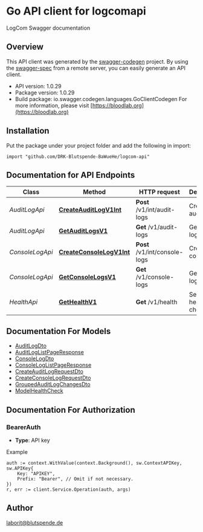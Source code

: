 # Go API client for logcomapi

LogCom Swagger documentation

## Overview
This API client was generated by the [swagger-codegen](https://github.com/swagger-api/swagger-codegen) project.  By using the [swagger-spec](https://github.com/swagger-api/swagger-spec) from a remote server, you can easily generate an API client.

- API version: 1.0.29
- Package version: 1.0.29
- Build package: io.swagger.codegen.languages.GoClientCodegen
For more information, please visit [https://bloodlab.org](https://bloodlab.org)

## Installation
Put the package under your project folder and add the following in import:
```golang
import "github.com/DRK-Blutspende-BaWueHe/logcom-api"
```

## Documentation for API Endpoints


Class | Method | HTTP request | Description
------------ | ------------- | ------------- | -------------
*AuditLogApi* | [**CreateAuditLogV1Int**](docs/AuditLogApi.md#createauditlogv1int) | **Post** /v1/int/audit-logs | Create audit log
*AuditLogApi* | [**GetAuditLogsV1**](docs/AuditLogApi.md#getauditlogsv1) | **Get** /v1/audit-logs | Get audit logs
*ConsoleLogApi* | [**CreateConsoleLogV1Int**](docs/ConsoleLogApi.md#createconsolelogv1int) | **Post** /v1/int/console-logs | Create console log
*ConsoleLogApi* | [**GetConsoleLogsV1**](docs/ConsoleLogApi.md#getconsolelogsv1) | **Get** /v1/console-logs | Get console logs
*HealthApi* | [**GetHealthV1**](docs/HealthApi.md#gethealthv1) | **Get** /v1/health | Service health check


## Documentation For Models

 - [AuditLogDto](docs/AuditLogDto.md)
 - [AuditLogListPageResponse](docs/AuditLogListPageResponse.md)
 - [ConsoleLogDto](docs/ConsoleLogDto.md)
 - [ConsoleLogListPageResponse](docs/ConsoleLogListPageResponse.md)
 - [CreateAuditLogRequestDto](docs/CreateAuditLogRequestDto.md)
 - [CreateConsoleLogRequestDto](docs/CreateConsoleLogRequestDto.md)
 - [GroupedAuditLogChangesDto](docs/GroupedAuditLogChangesDto.md)
 - [ModelHealthCheck](docs/ModelHealthCheck.md)


## Documentation For Authorization

### BearerAuth
- **Type**: API key 

Example
```golang
auth := context.WithValue(context.Background(), sw.ContextAPIKey, sw.APIKey{
	Key: "APIKEY",
	Prefix: "Bearer", // Omit if not necessary.
})
r, err := client.Service.Operation(auth, args)
```

## Author

laborit@blutspende.de

